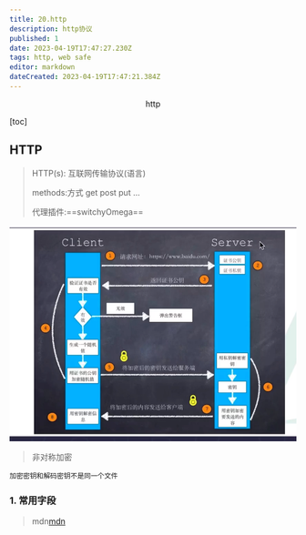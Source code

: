 ```yaml
---
title: 20.http
description: http协议
published: 1
date: 2023-04-19T17:47:27.230Z
tags: http, web safe
editor: markdown
dateCreated: 2023-04-19T17:47:21.384Z
---
```


<center>http</center>



[toc]





## HTTP

> HTTP(s): 互联网传输协议(语言)
>
> methods:方式 get post put ...
>
> 代理插件:==switchyOmega==

![image-20230327015039394-1679853041108-1.png](/网络安全/image-20230327015039394-1679853041108-1.png)

> 非对称加密

```shell
加密密钥和解码密钥不是同一个文件
```



### 1. 常用字段

> mdn[mdn](https://developer.mozilla.org/zh-CN/docs/Web/HTTP/Basics_of_HTTP)

